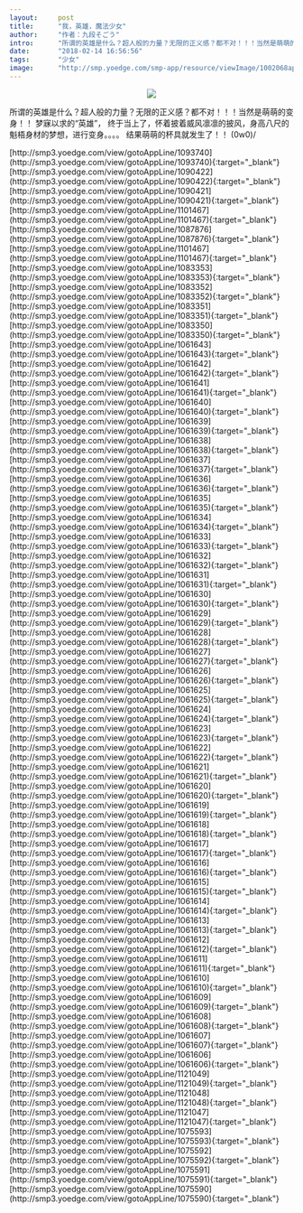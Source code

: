 ```yaml
---
layout:     post
title:      "我，英雄，魔法少女"
author:     "作者：九段そごう"
intro:      "所谓的英雄是什么？超人般的力量？无限的正义感？都不对！！！当然是萌萌的变身！！ 梦寐以求的“英雄”， 终于当上了，怀着披着威风凛凛的披风，身高八尺的魁梧身材的梦想，进行变身。。。。 结果萌萌的杯具就发生了！！ (0w0)/"
date:       "2018-02-14 16:56:56"
tags:       "少女"
image:      "http://smp.yoedge.com/smp-app/resource/viewImage/1002068appline.png"
---
```

<div style="text-align: center">
<p><img src="http://smp.yoedge.com/smp-app/resource/viewImage/1002068appline.png"/></p>
</div>
<p class="post-meta">
<span>所谓的英雄是什么？超人般的力量？无限的正义感？都不对！！！当然是萌萌的变身！！ 梦寐以求的“英雄”， 终于当上了，怀着披着威风凛凛的披风，身高八尺的魁梧身材的梦想，进行变身。。。。 结果萌萌的杯具就发生了！！ (0w0)/</span>
</p>
[http://smp3.yoedge.com/view/gotoAppLine/1093740](http://smp3.yoedge.com/view/gotoAppLine/1093740){:target="_blank"}
[http://smp3.yoedge.com/view/gotoAppLine/1090422](http://smp3.yoedge.com/view/gotoAppLine/1090422){:target="_blank"}
[http://smp3.yoedge.com/view/gotoAppLine/1090421](http://smp3.yoedge.com/view/gotoAppLine/1090421){:target="_blank"}
[http://smp3.yoedge.com/view/gotoAppLine/1101467](http://smp3.yoedge.com/view/gotoAppLine/1101467){:target="_blank"}
[http://smp3.yoedge.com/view/gotoAppLine/1087876](http://smp3.yoedge.com/view/gotoAppLine/1087876){:target="_blank"}
[http://smp3.yoedge.com/view/gotoAppLine/1101467](http://smp3.yoedge.com/view/gotoAppLine/1101467){:target="_blank"}
[http://smp3.yoedge.com/view/gotoAppLine/1083353](http://smp3.yoedge.com/view/gotoAppLine/1083353){:target="_blank"}
[http://smp3.yoedge.com/view/gotoAppLine/1083352](http://smp3.yoedge.com/view/gotoAppLine/1083352){:target="_blank"}
[http://smp3.yoedge.com/view/gotoAppLine/1083351](http://smp3.yoedge.com/view/gotoAppLine/1083351){:target="_blank"}
[http://smp3.yoedge.com/view/gotoAppLine/1083350](http://smp3.yoedge.com/view/gotoAppLine/1083350){:target="_blank"}
[http://smp3.yoedge.com/view/gotoAppLine/1061643](http://smp3.yoedge.com/view/gotoAppLine/1061643){:target="_blank"}
[http://smp3.yoedge.com/view/gotoAppLine/1061642](http://smp3.yoedge.com/view/gotoAppLine/1061642){:target="_blank"}
[http://smp3.yoedge.com/view/gotoAppLine/1061641](http://smp3.yoedge.com/view/gotoAppLine/1061641){:target="_blank"}
[http://smp3.yoedge.com/view/gotoAppLine/1061640](http://smp3.yoedge.com/view/gotoAppLine/1061640){:target="_blank"}
[http://smp3.yoedge.com/view/gotoAppLine/1061639](http://smp3.yoedge.com/view/gotoAppLine/1061639){:target="_blank"}
[http://smp3.yoedge.com/view/gotoAppLine/1061638](http://smp3.yoedge.com/view/gotoAppLine/1061638){:target="_blank"}
[http://smp3.yoedge.com/view/gotoAppLine/1061637](http://smp3.yoedge.com/view/gotoAppLine/1061637){:target="_blank"}
[http://smp3.yoedge.com/view/gotoAppLine/1061636](http://smp3.yoedge.com/view/gotoAppLine/1061636){:target="_blank"}
[http://smp3.yoedge.com/view/gotoAppLine/1061635](http://smp3.yoedge.com/view/gotoAppLine/1061635){:target="_blank"}
[http://smp3.yoedge.com/view/gotoAppLine/1061634](http://smp3.yoedge.com/view/gotoAppLine/1061634){:target="_blank"}
[http://smp3.yoedge.com/view/gotoAppLine/1061633](http://smp3.yoedge.com/view/gotoAppLine/1061633){:target="_blank"}
[http://smp3.yoedge.com/view/gotoAppLine/1061632](http://smp3.yoedge.com/view/gotoAppLine/1061632){:target="_blank"}
[http://smp3.yoedge.com/view/gotoAppLine/1061631](http://smp3.yoedge.com/view/gotoAppLine/1061631){:target="_blank"}
[http://smp3.yoedge.com/view/gotoAppLine/1061630](http://smp3.yoedge.com/view/gotoAppLine/1061630){:target="_blank"}
[http://smp3.yoedge.com/view/gotoAppLine/1061629](http://smp3.yoedge.com/view/gotoAppLine/1061629){:target="_blank"}
[http://smp3.yoedge.com/view/gotoAppLine/1061628](http://smp3.yoedge.com/view/gotoAppLine/1061628){:target="_blank"}
[http://smp3.yoedge.com/view/gotoAppLine/1061627](http://smp3.yoedge.com/view/gotoAppLine/1061627){:target="_blank"}
[http://smp3.yoedge.com/view/gotoAppLine/1061626](http://smp3.yoedge.com/view/gotoAppLine/1061626){:target="_blank"}
[http://smp3.yoedge.com/view/gotoAppLine/1061625](http://smp3.yoedge.com/view/gotoAppLine/1061625){:target="_blank"}
[http://smp3.yoedge.com/view/gotoAppLine/1061624](http://smp3.yoedge.com/view/gotoAppLine/1061624){:target="_blank"}
[http://smp3.yoedge.com/view/gotoAppLine/1061623](http://smp3.yoedge.com/view/gotoAppLine/1061623){:target="_blank"}
[http://smp3.yoedge.com/view/gotoAppLine/1061622](http://smp3.yoedge.com/view/gotoAppLine/1061622){:target="_blank"}
[http://smp3.yoedge.com/view/gotoAppLine/1061621](http://smp3.yoedge.com/view/gotoAppLine/1061621){:target="_blank"}
[http://smp3.yoedge.com/view/gotoAppLine/1061620](http://smp3.yoedge.com/view/gotoAppLine/1061620){:target="_blank"}
[http://smp3.yoedge.com/view/gotoAppLine/1061619](http://smp3.yoedge.com/view/gotoAppLine/1061619){:target="_blank"}
[http://smp3.yoedge.com/view/gotoAppLine/1061618](http://smp3.yoedge.com/view/gotoAppLine/1061618){:target="_blank"}
[http://smp3.yoedge.com/view/gotoAppLine/1061617](http://smp3.yoedge.com/view/gotoAppLine/1061617){:target="_blank"}
[http://smp3.yoedge.com/view/gotoAppLine/1061616](http://smp3.yoedge.com/view/gotoAppLine/1061616){:target="_blank"}
[http://smp3.yoedge.com/view/gotoAppLine/1061615](http://smp3.yoedge.com/view/gotoAppLine/1061615){:target="_blank"}
[http://smp3.yoedge.com/view/gotoAppLine/1061614](http://smp3.yoedge.com/view/gotoAppLine/1061614){:target="_blank"}
[http://smp3.yoedge.com/view/gotoAppLine/1061613](http://smp3.yoedge.com/view/gotoAppLine/1061613){:target="_blank"}
[http://smp3.yoedge.com/view/gotoAppLine/1061612](http://smp3.yoedge.com/view/gotoAppLine/1061612){:target="_blank"}
[http://smp3.yoedge.com/view/gotoAppLine/1061611](http://smp3.yoedge.com/view/gotoAppLine/1061611){:target="_blank"}
[http://smp3.yoedge.com/view/gotoAppLine/1061610](http://smp3.yoedge.com/view/gotoAppLine/1061610){:target="_blank"}
[http://smp3.yoedge.com/view/gotoAppLine/1061609](http://smp3.yoedge.com/view/gotoAppLine/1061609){:target="_blank"}
[http://smp3.yoedge.com/view/gotoAppLine/1061608](http://smp3.yoedge.com/view/gotoAppLine/1061608){:target="_blank"}
[http://smp3.yoedge.com/view/gotoAppLine/1061607](http://smp3.yoedge.com/view/gotoAppLine/1061607){:target="_blank"}
[http://smp3.yoedge.com/view/gotoAppLine/1061606](http://smp3.yoedge.com/view/gotoAppLine/1061606){:target="_blank"}
[http://smp3.yoedge.com/view/gotoAppLine/1121049](http://smp3.yoedge.com/view/gotoAppLine/1121049){:target="_blank"}
[http://smp3.yoedge.com/view/gotoAppLine/1121048](http://smp3.yoedge.com/view/gotoAppLine/1121048){:target="_blank"}
[http://smp3.yoedge.com/view/gotoAppLine/1121047](http://smp3.yoedge.com/view/gotoAppLine/1121047){:target="_blank"}
[http://smp3.yoedge.com/view/gotoAppLine/1075593](http://smp3.yoedge.com/view/gotoAppLine/1075593){:target="_blank"}
[http://smp3.yoedge.com/view/gotoAppLine/1075592](http://smp3.yoedge.com/view/gotoAppLine/1075592){:target="_blank"}
[http://smp3.yoedge.com/view/gotoAppLine/1075591](http://smp3.yoedge.com/view/gotoAppLine/1075591){:target="_blank"}
[http://smp3.yoedge.com/view/gotoAppLine/1075590](http://smp3.yoedge.com/view/gotoAppLine/1075590){:target="_blank"}


